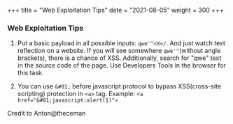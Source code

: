 +++
title = "Web Exploitation Tips"
date = "2021-08-05"
weight = 300
+++

### Web Exploitation Tips

1) Put a basic payload in all possible inputs: ```qwe'"<X</```. And just watch text reflection on a website. If you will see somewhere ```qwe'"```(without angle brackets), there is a chance of XSS. Additionally, search for "qwe" text in the source code of the page. Use Developers Tools in the browser for this task. 

2) You can use ```&#01;``` before javascript protocol to bypass XSS(cross-site scripting) protection in ```<a>``` tag. Example: ```<a href="&#01;javascript:alert(1)">```    



Credit to Anton@theceman